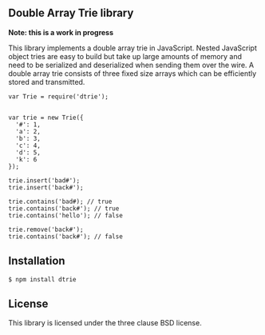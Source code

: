 ## Double Array Trie library

**Note: this is a work in progress**

This library implements a double array trie in JavaScript. Nested JavaScript object tries are easy to build but take up large amounts of memory and need to be serialized and deserialized when sending them over the wire. A double array trie consists of three fixed size arrays which can be efficiently stored and transmitted.

    var Trie = require('dtrie');

   
    var trie = new Trie({
      '#': 1,
      'a': 2,
      'b': 3,
      'c': 4,
      'd': 5,
      'k': 6
    });

    trie.insert('bad#');
    trie.insert('back#');

    trie.contains('bad#); // true
    trie.contains('back#'); // true
    trie.contains('hello'); // false

    trie.remove('back#');
    trie.contains('back#'); // false

## Installation

    $ npm install dtrie

## License

This library is licensed under the three clause BSD license.
